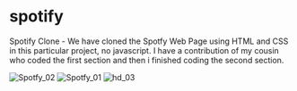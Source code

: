 
# spotify
Spotify Clone - We have cloned the Spotfy Web Page using HTML and CSS in this particular project, no javascript. I have a contribution of my cousin who coded the first section and then i finished coding the second section.


![Spotfy_02](https://user-images.githubusercontent.com/85713266/176512761-0e09b5b7-098f-4a90-8098-b727f91db657.png)
![Spotfy_01](https://user-images.githubusercontent.com/85713266/176512803-3361c5c3-c619-44da-b46b-28da652b31f7.png)
![hd_03](https://user-images.githubusercontent.com/85713266/176515986-383d25df-bb1d-468b-b214-1719ee1146b7.png)
